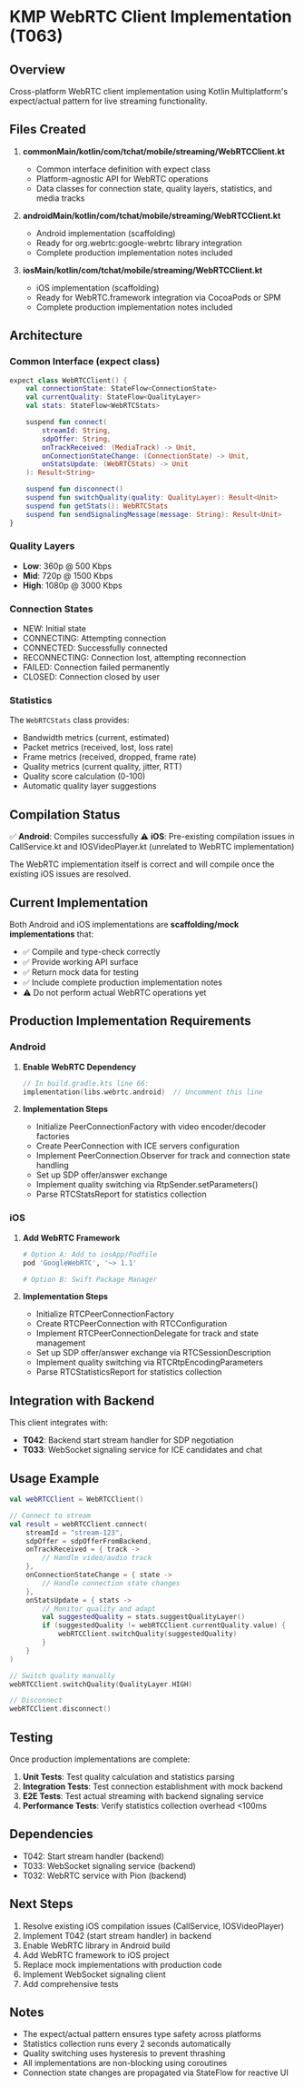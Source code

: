 # KMP WebRTC Client Implementation (T063)

## Overview

Cross-platform WebRTC client implementation using Kotlin Multiplatform's expect/actual pattern for live streaming functionality.

## Files Created

1. **commonMain/kotlin/com/tchat/mobile/streaming/WebRTCClient.kt**
   - Common interface definition with expect class
   - Platform-agnostic API for WebRTC operations
   - Data classes for connection state, quality layers, statistics, and media tracks

2. **androidMain/kotlin/com/tchat/mobile/streaming/WebRTCClient.kt**
   - Android implementation (scaffolding)
   - Ready for org.webrtc:google-webrtc library integration
   - Complete production implementation notes included

3. **iosMain/kotlin/com/tchat/mobile/streaming/WebRTCClient.kt**
   - iOS implementation (scaffolding)
   - Ready for WebRTC.framework integration via CocoaPods or SPM
   - Complete production implementation notes included

## Architecture

### Common Interface (expect class)

```kotlin
expect class WebRTCClient() {
    val connectionState: StateFlow<ConnectionState>
    val currentQuality: StateFlow<QualityLayer>
    val stats: StateFlow<WebRTCStats>

    suspend fun connect(
        streamId: String,
        sdpOffer: String,
        onTrackReceived: (MediaTrack) -> Unit,
        onConnectionStateChange: (ConnectionState) -> Unit,
        onStatsUpdate: (WebRTCStats) -> Unit
    ): Result<String>

    suspend fun disconnect()
    suspend fun switchQuality(quality: QualityLayer): Result<Unit>
    suspend fun getStats(): WebRTCStats
    suspend fun sendSignalingMessage(message: String): Result<Unit>
}
```

### Quality Layers

- **Low**: 360p @ 500 Kbps
- **Mid**: 720p @ 1500 Kbps
- **High**: 1080p @ 3000 Kbps

### Connection States

- NEW: Initial state
- CONNECTING: Attempting connection
- CONNECTED: Successfully connected
- RECONNECTING: Connection lost, attempting reconnection
- FAILED: Connection failed permanently
- CLOSED: Connection closed by user

### Statistics

The `WebRTCStats` class provides:
- Bandwidth metrics (current, estimated)
- Packet metrics (received, lost, loss rate)
- Frame metrics (received, dropped, frame rate)
- Quality metrics (current quality, jitter, RTT)
- Quality score calculation (0-100)
- Automatic quality layer suggestions

## Compilation Status

✅ **Android**: Compiles successfully
⚠️ **iOS**: Pre-existing compilation issues in CallService.kt and IOSVideoPlayer.kt (unrelated to WebRTC implementation)

The WebRTC implementation itself is correct and will compile once the existing iOS issues are resolved.

## Current Implementation

Both Android and iOS implementations are **scaffolding/mock implementations** that:
- ✅ Compile and type-check correctly
- ✅ Provide working API surface
- ✅ Return mock data for testing
- ✅ Include complete production implementation notes
- ⚠️ Do not perform actual WebRTC operations yet

## Production Implementation Requirements

### Android

1. **Enable WebRTC Dependency**
   ```kotlin
   // In build.gradle.kts line 66:
   implementation(libs.webrtc.android)  // Uncomment this line
   ```

2. **Implementation Steps**
   - Initialize PeerConnectionFactory with video encoder/decoder factories
   - Create PeerConnection with ICE servers configuration
   - Implement PeerConnection.Observer for track and connection state handling
   - Set up SDP offer/answer exchange
   - Implement quality switching via RtpSender.setParameters()
   - Parse RTCStatsReport for statistics collection

### iOS

1. **Add WebRTC Framework**
   ```ruby
   # Option A: Add to iosApp/Podfile
   pod 'GoogleWebRTC', '~> 1.1'

   # Option B: Swift Package Manager
   ```

2. **Implementation Steps**
   - Initialize RTCPeerConnectionFactory
   - Create RTCPeerConnection with RTCConfiguration
   - Implement RTCPeerConnectionDelegate for track and state management
   - Set up SDP offer/answer exchange via RTCSessionDescription
   - Implement quality switching via RTCRtpEncodingParameters
   - Parse RTCStatisticsReport for statistics collection

## Integration with Backend

This client integrates with:
- **T042**: Backend start stream handler for SDP negotiation
- **T033**: WebSocket signaling service for ICE candidates and chat

## Usage Example

```kotlin
val webRTCClient = WebRTCClient()

// Connect to stream
val result = webRTCClient.connect(
    streamId = "stream-123",
    sdpOffer = sdpOfferFromBackend,
    onTrackReceived = { track ->
        // Handle video/audio track
    },
    onConnectionStateChange = { state ->
        // Handle connection state changes
    },
    onStatsUpdate = { stats ->
        // Monitor quality and adapt
        val suggestedQuality = stats.suggestQualityLayer()
        if (suggestedQuality != webRTCClient.currentQuality.value) {
            webRTCClient.switchQuality(suggestedQuality)
        }
    }
)

// Switch quality manually
webRTCClient.switchQuality(QualityLayer.HIGH)

// Disconnect
webRTCClient.disconnect()
```

## Testing

Once production implementations are complete:

1. **Unit Tests**: Test quality calculation and statistics parsing
2. **Integration Tests**: Test connection establishment with mock backend
3. **E2E Tests**: Test actual streaming with backend signaling service
4. **Performance Tests**: Verify statistics collection overhead <100ms

## Dependencies

- T042: Start stream handler (backend)
- T033: WebSocket signaling service (backend)
- T032: WebRTC service with Pion (backend)

## Next Steps

1. Resolve existing iOS compilation issues (CallService, IOSVideoPlayer)
2. Implement T042 (start stream handler) in backend
3. Enable WebRTC library in Android build
4. Add WebRTC framework to iOS project
5. Replace mock implementations with production code
6. Implement WebSocket signaling client
7. Add comprehensive tests

## Notes

- The expect/actual pattern ensures type safety across platforms
- Statistics collection runs every 2 seconds automatically
- Quality switching uses hysteresis to prevent thrashing
- All implementations are non-blocking using coroutines
- Connection state changes are propagated via StateFlow for reactive UI